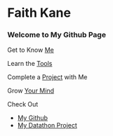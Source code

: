 # Faith Kane


### Welcome to My Github Page

Get to Know [Me](https://www.linkedin.com/in/faithkane/)

Learn the [Tools](https://faithkane3.github.io/tools)

Complete a [Project](https://faithkane3.github.io/ml_workshop) with Me

Grow [Your Mind](https://faithkane3.github.io/super_growth_formula.pdf)

Check Out 
- [My Github](https://github.com/faithkane3)
- [My Datathon Project](https://get-on-the-bus.github.io/)

